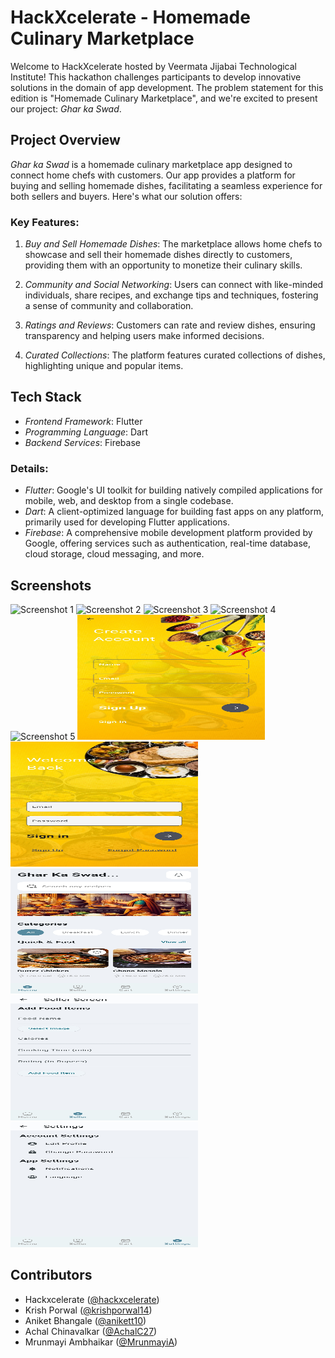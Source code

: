 # HackXcelerate - Homemade Culinary Marketplace

Welcome to HackXcelerate hosted by Veermata Jijabai Technological Institute! This hackathon challenges participants to develop innovative solutions in the domain of app development. The problem statement for this edition is "Homemade Culinary Marketplace", and we're excited to present our project: *Ghar ka Swad*.

## Project Overview

*Ghar ka Swad* is a homemade culinary marketplace app designed to connect home chefs with customers. Our app provides a platform for buying and selling homemade dishes, facilitating a seamless experience for both sellers and buyers. Here's what our solution offers:

### Key Features:

1. *Buy and Sell Homemade Dishes*: The marketplace allows home chefs to showcase and sell their homemade dishes directly to customers, providing them with an opportunity to monetize their culinary skills.

2. *Community and Social Networking*: Users can connect with like-minded individuals, share recipes, and exchange tips and techniques, fostering a sense of community and collaboration.

3. *Ratings and Reviews*: Customers can rate and review dishes, ensuring transparency and helping users make informed decisions.

4. *Curated Collections*: The platform features curated collections of dishes, highlighting unique and popular items.

## Tech Stack

- *Frontend Framework*: Flutter
- *Programming Language*: Dart
- *Backend Services*: Firebase

### Details:

- *Flutter*: Google's UI toolkit for building natively compiled applications for mobile, web, and desktop from a single codebase.
- *Dart*: A client-optimized language for building fast apps on any platform, primarily used for developing Flutter applications.
- *Firebase*: A comprehensive mobile development platform provided by Google, offering services such as authentication, real-time database, cloud storage, cloud messaging, and more.

## Screenshots

![Screenshot 1]()
![Screenshot 2]()
![Screenshot 3]()
![Screenshot 4]()
![Screenshot 5]()
<img src="screenshots/signup.jpg" alt="Signup Image" width="300" height="200">
<img src="screenshots/login.jpg" alt="Login Image" width="300" height="200">
<img src="screenshots/home.jpg" alt="Home Image" width="300" height="200">
<img src="screenshots/seller.jpg" alt="Seller Image" width="300" height="200">
<img src="screenshots/settings.jpg" alt="Settings Image" width="300" height="200">

## Contributors

- Hackxcelerate ([@hackxcelerate](https://github.com/hackxcelerate))
- Krish Porwal ([@krishporwal14](https://github.com/krishporwal14))
- Aniket Bhangale ([@anikett10](https://github.com/anikett10))
- Achal Chinavalkar ([@AchalC27](https://github.com/))
- Mrunmayi Ambhaikar ([@MrunmayiA](https://github.com/))
